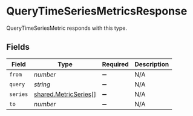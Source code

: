 # QueryTimeSeriesMetricsResponse

QueryTimeSeriesMetric responds with this type.


## Fields

| Field                                                        | Type                                                         | Required                                                     | Description                                                  |
| ------------------------------------------------------------ | ------------------------------------------------------------ | ------------------------------------------------------------ | ------------------------------------------------------------ |
| `from`                                                       | *number*                                                     | :heavy_minus_sign:                                           | N/A                                                          |
| `query`                                                      | *string*                                                     | :heavy_minus_sign:                                           | N/A                                                          |
| `series`                                                     | [shared.MetricSeries](../../models/shared/metricseries.md)[] | :heavy_minus_sign:                                           | N/A                                                          |
| `to`                                                         | *number*                                                     | :heavy_minus_sign:                                           | N/A                                                          |